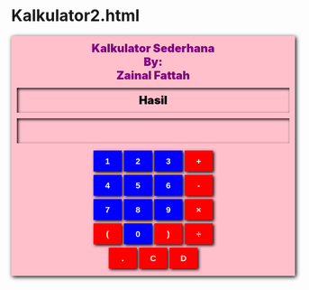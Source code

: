 # Kalkulator2.html

<Style>
  #content{
    background:pink;
    color: purple;
    padding:10px;
    font-size:20px;
    font-weight:900;
    text-align:center;
    box-shadow:2px 2px 7px Black;
  }
    .tampil{
      box-shadow:inset 2px 2px 5px Black;
      color:Black;
      padding:10px;
      margin:10px 0px;
    }
    button{
      border:none;
      outline:none;
      padding:10px;
      margin:3px 0px;
      width: 50px;
      box-shadow: 2px 2px 5px black;
      font-size:15px;
      font-weight: 700;
      color:white;
    }
    button:active{
      box-shadow:inset 2px 2px 5px black;
    }
    .num{
      background:blue;
    }
    .opr{
      background:red;
    }
</Style>
<div id="content">
  Kalkulator Sederhana <br>
  By:<br>
  Zainal Fattah 
  <div id="hasil"class="tampil">Hasil</div>
  <div id="rumus"class="tampil"contenteditable="true"onkeyup="hitung()"></div>
  <button class="num"onclick="rumus.innerHTML+='1' ; hitung()">1</button>
  <button class="num"onclick="rumus.innerHTML+='2' ; hitung()">2</button>
  <button class="num"onclick="rumus.innerHTML+='3' ; hitung()">3</button>
  <button class="opr"onclick="rumus.innerHTML+='+' ; hitung()">+</button>
  <br>
<button class="num"onclick="rumus.innerHTML+='4' ; hitung()">4</button>
  <button class="num"onclick="rumus.innerHTML+='5' ; hitung()">5</button>
  <button class="num"onclick="rumus.innerHTML+='6' ; hitung()">6</button>
  <button class="opr"onclick="rumus.innerHTML+='-' ; hitung()">-</button>
  <br>
<button class="num"onclick="rumus.innerHTML+='7' ; hitung()">7</button>
  <button class="num"onclick="rumus.innerHTML+='8' ; hitung()">8</button>
  <button class="num"onclick="rumus.innerHTML+='9' ; hitung()">9</button>
  <button class="opr"onclick="rumus.innerHTML+='*' ; hitung()">×</button>
  <br>
<button class="opr"onclick="rumus.innerHTML+='(' ; hitung()">(</button>
  <button class="num"onclick="rumus.innerHTML+='0' ; hitung()">0</button>
  <button class="opr"onclick="rumus.innerHTML+=')' ; hitung()">)</button>
  <button class="opr"onclick="rumus.innerHTML+='/' ; hitung()">÷</button>
  <br>
  <button class="opr"onclick="rumus.innerHTML+='.' ; hitung()">.</button>
  <button class="opr"onclick="rumus.innerHTML='' ; hitung()">C</button>
  <button class="opr"onclick="rumus.innerHTML=rumus.innerHTML.slice(0,-1) ; hitung()">D</button>
  <br>
  
  
</div>
<script>
  function hitung(){
    if(rumus.innerHTML==""){
      hasil.innerHTML="hasil";}else{
        hasil.innerHTML=eval(rumus.innerHTML);
    }
  }
</script>
